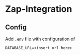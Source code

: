 
# Zap-Integration

## Config
Add `.env` file with configuration of 

```env
DATABASE_URL=<insert url here>
```

